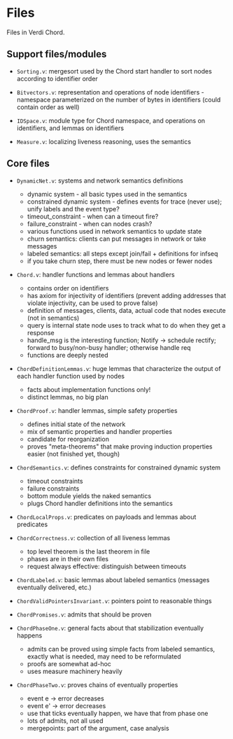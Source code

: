 Files
=====

Files in Verdi Chord.

Support files/modules
---------------------

- `Sorting.v`: mergesort used by the Chord start handler to sort nodes according to identifier order

- `Bitvectors.v`: representation and operations of node identifiers - namespace parameterized on the number of bytes in identifiers (could contain order as well)

- `IDSpace.v`: module type for Chord namespace, and operations on identifiers, and lemmas on identifiers

- `Measure.v`: localizing liveness reasoning, uses the semantics

Core files
----------

- `DynamicNet.v`: systems and network semantics definitions
  * dynamic system - all basic types used in the semantics
  * constrained dynamic system - defines events for trace (never use); unify labels and the event type?
  * timeout_constraint - when can a timeout fire?
  * failure_constraint - when can nodes crash?
  * various functions used in network semantics to update state
  * churn semantics: clients can put messages in network or take messages
  * labeled semantics: all steps except join/fail + definitions for infseq
  * if you take churn step, there must be new nodes or fewer nodes

- `Chord.v`: handler functions and lemmas about handlers
  * contains order on identifiers
  * has axiom for injectivity of identifiers (prevent adding addresses that violate injectivity, can be used to prove false)
  * definition of messages, clients, data, actual code that nodes execute (not in semantics)
  * query is internal state node uses to track what to do when they get a response
  * handle_msg is the interesting function; Notify -> schedule rectify; forward to busy/non-busy handler; otherwise handle req
  * functions are deeply nested

- `ChordDefinitionLemmas.v`: huge lemmas that characterize the output of each handler function used by nodes
  * facts about implementation functions only!
  * distinct lemmas, no big plan

- `ChordProof.v`: handler lemmas, simple safety properties
  * defines initial state of the network
  * mix of semantic properties and handler properties
  * candidate for reorganization
  * proves "meta-theorems" that make proving induction properties easier (not finished yet, though)

- `ChordSemantics.v`: defines constraints for constrained dynamic system
  * timeout constraints
  * failure constraints
  * bottom module yields the naked semantics
  * plugs Chord handler definitions into the semantics

- `ChordLocalProps.v`: predicates on payloads and lemmas about predicates
  
- `ChordCorrectness.v`: collection of all liveness lemmas
   * top level theorem is the last theorem in file
   * phases are in their own files
   * request always effective: distinguish between timeouts

- `ChordLabeled.v`: basic lemmas about labeled semantics (messages eventually delivered, etc.)

- `ChordValidPointersInvariant.v`: pointers point to reasonable things

- `ChordPromises.v`: admits that should be proven

- `ChordPhaseOne.v`: general facts about that stabilization eventually happens
  * admits can be proved using simple facts from labeled semantics, exactly what is needed, may need to be reformulated 
  * proofs are somewhat ad-hoc
  * uses measure machinery heavily

- `ChordPhaseTwo.v`: proves chains of eventually properties
  * event e -> error decreases
  * event e' -> error decreases
  * use that ticks eventually happen, we have that from phase one
  * lots of admits, not all used
  * mergepoints: part of the argument, case analysis
